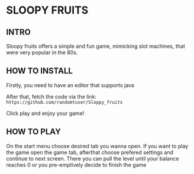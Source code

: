 # SLOOPY FRUITS

## INTRO
Sloopy fruits  offers a simple and fun game, mimicking slot machines, that were very popular in the 80s.

## HOW TO INSTALL
Firstly, you need to have an editor that supports java

After that, fetch the code via the link:
`https://github.com/randomtuser/Sloppy_fruits`

Click play and enjoy your game!


## HOW TO PLAY 
On the start menu choose desired tab you wanna open. If you want to play the game open the game tab, afterthat choose prefered settings and continue to next screen. There you can pull the level until your balance reaches 0 or you pre-emptively decide to finish the game 
